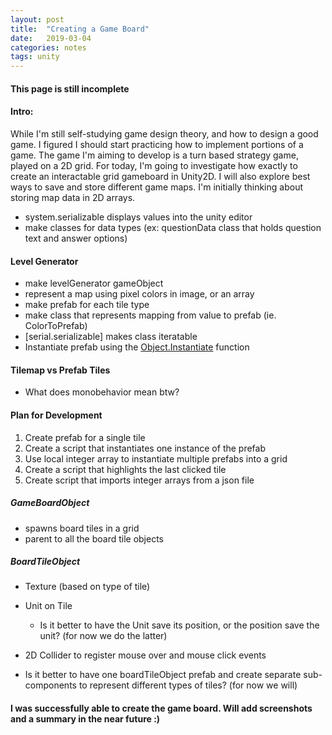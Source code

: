 ```yaml
---
layout: post
title:  "Creating a Game Board"
date:   2019-03-04
categories: notes
tags: unity
---
```


#### This page is still incomplete

#### Intro:
While I'm still self-studying game design theory, and how to design a good game.  I figured I should start practicing how to implement portions of a game.  The game I'm aiming to develop is a turn based strategy game, played on a 2D grid.  For today, I'm going to investigate how exactly to create an interactable grid gameboard in Unity2D.  I will also explore best ways to save and store different game maps.  I'm initially thinking about storing map data in 2D arrays.

* system.serializable displays values into the unity editor
* make classes for data types (ex: questionData class that holds question text and answer options)

#### Level Generator
* make levelGenerator gameObject
* represent a map using pixel colors in image, or an array
* make prefab for each tile type
* make class that represents mapping from value to prefab (ie. ColorToPrefab)
* [serial.serializable] makes class iteratable
* Instantiate prefab using the [Object.Instantiate](https://docs.unity3d.com/ScriptReference/Object.Instantiate.html)
 function

#### Tilemap vs Prefab Tiles
* What does monobehavior mean btw?

#### Plan for Development
1. Create prefab for a single tile
2. Create a script that instantiates one instance of the prefab
3. Use local integer array to instantiate multiple prefabs into a grid
4. Create a script that highlights the last clicked tile
5. Create script that imports integer arrays from a json file

##### GameBoardObject
* spawns board tiles in a grid
* parent to all the board tile objects

##### BoardTileObject
* Texture (based on type of tile)
* Unit on Tile
	* Is it better to have the Unit save its position, or the position save the unit? (for now we do the latter)
* 2D Collider to register mouse over and mouse click events

* Is it better to have one boardTileObject prefab and create separate sub-components to represent different types of tiles? (for now we will)


#### I was successfully able to create the game board.  Will add screenshots and a summary in the near future :)